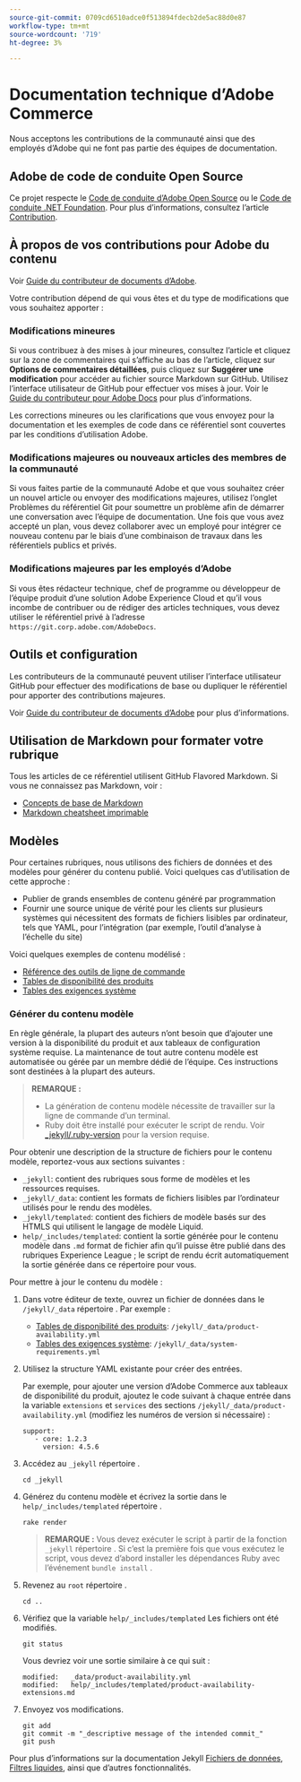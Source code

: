 ```yaml
---
source-git-commit: 0709cd6510adce0f513894fdecb2de5ac88d0e87
workflow-type: tm+mt
source-wordcount: '719'
ht-degree: 3%

---
```

# Documentation technique d’Adobe Commerce

Nous acceptons les contributions de la communauté ainsi que des employés d’Adobe qui ne font pas partie des équipes de documentation.

## Adobe de code de conduite Open Source

Ce projet respecte le [Code de conduite d’Adobe Open Source](code-of-conduct.md) ou le [Code de conduite .NET Foundation](https://dotnetfoundation.org/code-of-conduct). Pour plus d’informations, consultez l’article [Contribution](contributing.md).

## À propos de vos contributions pour Adobe du contenu

Voir [Guide du contributeur de documents d’Adobe](https://experienceleague.adobe.com/docs/contributor/contributor-guide/introduction.html).

Votre contribution dépend de qui vous êtes et du type de modifications que vous souhaitez apporter :

### Modifications mineures

Si vous contribuez à des mises à jour mineures, consultez l’article et cliquez sur la zone de commentaires qui s’affiche au bas de l’article, cliquez sur **Options de commentaires détaillées**, puis cliquez sur **Suggérer une modification** pour accéder au fichier source Markdown sur GitHub. Utilisez l’interface utilisateur de GitHub pour effectuer vos mises à jour. Voir le [Guide du contributeur pour Adobe Docs](https://experienceleague.adobe.com/docs/contributor/contributor-guide/introduction.html) pour plus d’informations.

Les corrections mineures ou les clarifications que vous envoyez pour la documentation et les exemples de code dans ce référentiel sont couvertes par les conditions d’utilisation Adobe.

### Modifications majeures ou nouveaux articles des membres de la communauté

Si vous faites partie de la communauté Adobe et que vous souhaitez créer un nouvel article ou envoyer des modifications majeures, utilisez l’onglet Problèmes du référentiel Git pour soumettre un problème afin de démarrer une conversation avec l’équipe de documentation. Une fois que vous avez accepté un plan, vous devez collaborer avec un employé pour intégrer ce nouveau contenu par le biais d’une combinaison de travaux dans les référentiels publics et privés.

<!--
If you submit a pull request with significant changes to documentation and code examples, you'll see a message in the pull request asking you to submit an online contribution license agreement (CLA). We need you to complete the online form before we can review your pull request.
-->

### Modifications majeures par les employés d’Adobe

Si vous êtes rédacteur technique, chef de programme ou développeur de l’équipe produit d’une solution Adobe Experience Cloud et qu’il vous incombe de contribuer ou de rédiger des articles techniques, vous devez utiliser le référentiel privé à l’adresse `https://git.corp.adobe.com/AdobeDocs`.

<!--Employees from other parts of the Adobe world should use the public repo for minor updates.-->

## Outils et configuration

Les contributeurs de la communauté peuvent utiliser l’interface utilisateur GitHub pour effectuer des modifications de base ou dupliquer le référentiel pour apporter des contributions majeures.

Voir [Guide du contributeur de documents d’Adobe](https://experienceleague.adobe.com/docs/contributor/contributor-guide/introduction.html) pour plus d’informations.

## Utilisation de Markdown pour formater votre rubrique

Tous les articles de ce référentiel utilisent GitHub Flavored Markdown. Si vous ne connaissez pas Markdown, voir :

* [Concepts de base de Markdown](https://help.github.com/articles/getting-started-with-writing-and-formatting-on-github/)
* [Markdown cheatsheet imprimable](https://guides.github.com/pdfs/markdown-cheatsheet-online.pdf)

## Modèles

Pour certaines rubriques, nous utilisons des fichiers de données et des modèles pour générer du contenu publié. Voici quelques cas d’utilisation de cette approche :

* Publier de grands ensembles de contenu généré par programmation
* Fournir une source unique de vérité pour les clients sur plusieurs systèmes qui nécessitent des formats de fichiers lisibles par ordinateur, tels que YAML, pour l’intégration (par exemple, l’outil d’analyse à l’échelle du site)

Voici quelques exemples de contenu modélisé :

* [Référence des outils de ligne de commande](https://experienceleague.adobe.com/docs/commerce-operations/reference/commerce-on-premises.html)
* [Tables de disponibilité des produits](https://experienceleague.adobe.com/docs/commerce-operations/release/product-availability.html)
* [Tables des exigences système](https://experienceleague.adobe.com/docs/commerce-operations/installation-guide/system-requirements.html)

### Générer du contenu modèle

En règle générale, la plupart des auteurs n’ont besoin que d’ajouter une version à la disponibilité du produit et aux tableaux de configuration système requise. La maintenance de tout autre contenu modèle est automatisée ou gérée par un membre dédié de l’équipe. Ces instructions sont destinées à la plupart des auteurs.

>**REMARQUE :**
>
>* La génération de contenu modèle nécessite de travailler sur la ligne de commande d’un terminal.
>* Ruby doit être installé pour exécuter le script de rendu. Voir [_jekyll/.ruby-version](_jekyll/.ruby-version) pour la version requise.

Pour obtenir une description de la structure de fichiers pour le contenu modèle, reportez-vous aux sections suivantes :

* `_jekyll`: contient des rubriques sous forme de modèles et les ressources requises.
* `_jekyll/_data`: contient les formats de fichiers lisibles par l’ordinateur utilisés pour le rendu des modèles.
* `_jekyll/templated`: contient des fichiers de modèle basés sur des HTMLS qui utilisent le langage de modèle Liquid.
* `help/_includes/templated`: contient la sortie générée pour le contenu modèle dans `.md` format de fichier afin qu’il puisse être publié dans des rubriques Experience League ; le script de rendu écrit automatiquement la sortie générée dans ce répertoire pour vous.

Pour mettre à jour le contenu du modèle :

1. Dans votre éditeur de texte, ouvrez un fichier de données dans le `/jekyll/_data` répertoire . Par exemple :

   * [Tables de disponibilité des produits](https://experienceleague.adobe.com/docs/commerce-operations/release/product-availability.html): `/jekyll/_data/product-availability.yml`
   * [Tables des exigences système](https://experienceleague.adobe.com/docs/commerce-operations/installation-guide/system-requirements.html): `/jekyll/_data/system-requirements.yml`

1. Utilisez la structure YAML existante pour créer des entrées.

   Par exemple, pour ajouter une version d’Adobe Commerce aux tableaux de disponibilité du produit, ajoutez le code suivant à chaque entrée dans la variable `extensions` et `services` des sections `/jekyll/_data/product-availability.yml` (modifiez les numéros de version si nécessaire) :

   ```
   support:
      - core: 1.2.3
        version: 4.5.6
   ```

1. Accédez au `_jekyll` répertoire .

   ```
   cd _jekyll
   ```

1. Générez du contenu modèle et écrivez la sortie dans le `help/_includes/templated` répertoire .

   ```
   rake render
   ```

   >**REMARQUE :** Vous devez exécuter le script à partir de la fonction `_jekyll` répertoire . Si c’est la première fois que vous exécutez le script, vous devez d’abord installer les dépendances Ruby avec l’événement `bundle install` .

1. Revenez au `root` répertoire .

   ```
   cd ..
   ```

1. Vérifiez que la variable `help/_includes/templated` Les fichiers ont été modifiés.

   ```
   git status
   ```

   Vous devriez voir une sortie similaire à ce qui suit :

   ```
   modified:   _data/product-availability.yml
   modified:   help/_includes/templated/product-availability-extensions.md
   ```

1. Envoyez vos modifications.

   ```
   git add
   git commit -m "_descriptive message of the intended commit_"
   git push
   ```

Pour plus d’informations sur la documentation Jekyll [Fichiers de données](https://jekyllrb.com/docs/datafiles), [Filtres liquides](https://jekyllrb.com/docs/liquid/filters/), ainsi que d’autres fonctionnalités.
